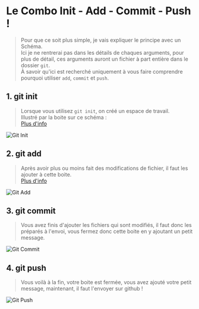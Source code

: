 # Le Combo Init - Add - Commit - Push !

> Pour que ce soit plus simple, je vais expliquer le principe avec un Schéma.<br>
> Ici je ne rentrerai pas dans les détails de chaques arguments, pour plus de détail, ces arguments auront un fichier à part entière dans le dossier `git`.<br>
> À savoir qu'ici est recherché uniquement à vous faire comprendre pourquoi utiliser `add`, `commit` et `push`.

## 1. git init

> Lorsque vous utilisez `git init`, on créé un espace de travail.<br>Illustré par la boite sur ce schéma :<br>[Plus d'info](https://github.com/KevinDurand974/formation-tips/blob/master/tips/git/Init.md)

![Git Init](https://imgur.com/VDnhndO.png)

## 2. git add

> Après avoir plus ou moins fait des modifications de fichier, il faut les ajouter à cette boite.<br>[Plus d'info](https://github.com/KevinDurand974/formation-tips/blob/master/tips/git/Add.md)

![Git Add](https://imgur.com/5IWWzIP.png)

## 3. git commit

> Vous avez finis d'ajouter les fichiers qui sont modifiés, il faut donc les préparés à l'envoi, vous fermez donc cette boite en y ajoutant un petit message.

![Git Commit](https://imgur.com/gvVxeA1.png)

## 4. git push

> Vous voilà à la fin, votre boite est fermée, vous avez ajouté votre petit message, maintenant, il faut l'envoyer sur github !

![Git Push](https://imgur.com/Tn1IHEs.png)
